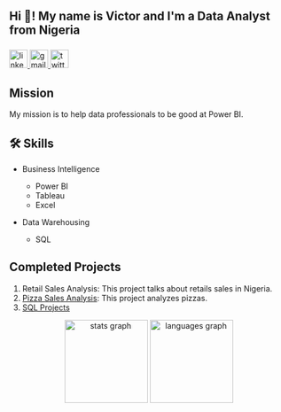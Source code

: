 <h2 align="left">Hi 👋! My name is Victor and I'm a Data Analyst from Nigeria</h2>

###

<div align="left">
  <a href="https://www.linkedin.com/in/biokpo-amachree/" target="_blank">
    <img src="https://img.shields.io/static/v1?message=Connect&logo=linkedin&label=LinkedIn&color=bc6c25&logoColor=white&labelColor=0077B5&style=flat" height="33" alt="linkedin logo"  />
  </a>
  <a href="mailto:amachreevictorb@gmail.com" target="_blank">
    <img src="https://img.shields.io/static/v1?message=Reach&logo=gmail&label=Gmail&color=bc6c25&logoColor=white&labelColor=D14836&style=flat" height="33" alt="gmail logo"  />
  </a>
  <a href="www.x.com/biokpoamachree" target="_blank">
    <img src="https://img.shields.io/static/v1?message=Connect&logo=twitter&label=Twitter&color=bc6c25&logoColor=white&labelColor=1DA1F2&style=flat" height="33" alt="twitter logo"  />
  </a>
</div>

###

## Mission
My mission is to help data professionals to be good at Power BI.

## :hammer_and_wrench: Skills
* Business Intelligence
  * Power BI
  * Tableau
  * Excel

* Data Warehousing
  * SQL
  
## Completed Projects
1. Retail Sales Analysis: This project talks about retails sales in Nigeria.
2. [Pizza Sales Analysis](https://github.com/HopeVictor/Projects): This project analyzes pizzas.
3. [SQL Projects](https://github.com/HopeVictor/SQL-Projects)



<div align="center">
  <img src="https://github-readme-stats.vercel.app/api?username=HopeVictor&hide_title=false&hide_rank=false&show_icons=true&include_all_commits=true&count_private=true&disable_animations=false&theme=dracula&locale=en&hide_border=false" height="150" alt="stats graph"  />
  <img src="https://github-readme-stats.vercel.app/api/top-langs?username=HopeVictor&locale=en&hide_title=false&layout=compact&card_width=320&langs_count=5&theme=dracula&hide_border=false" height="150" alt="languages graph"  />
</div>

###


